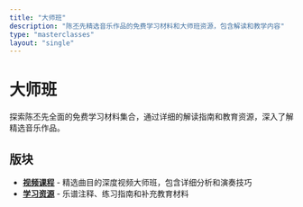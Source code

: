 ```yaml
---
title: "大师班"
description: "陈丕先精选音乐作品的免费学习材料和大师班资源，包含解读和教学内容"
type: "masterclasses"
layout: "single"
---
```


# 大师班

探索陈丕先全面的免费学习材料集合，通过详细的解读指南和教育资源，深入了解精选音乐作品。

## 版块

- **[视频课程](/zh/masterclasses/lessons/)** - 精选曲目的深度视频大师班，包含详细分析和演奏技巧
- **[学习资源](/zh/masterclasses/resources/)** - 乐谱注释、练习指南和补充教育材料